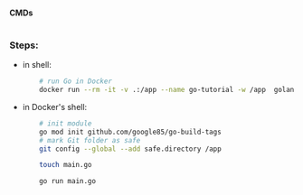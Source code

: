 #### CMDs #

#

### Steps:
- in shell:
    ```bash
        # run Go in Docker
        docker run --rm -it -v .:/app --name go-tutorial -w /app  golang:1.24
    ```
- in Docker's shell:
    ```bash
        # init module
        go mod init github.com/google85/go-build-tags
        # mark Git folder as safe
        git config --global --add safe.directory /app

        touch main.go

        go run main.go

    ```
